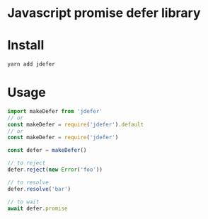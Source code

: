 # Javascript promise defer library

# Install

```bash
yarn add jdefer
```

# Usage

```typescript
import makeDefer from 'jdefer'
// or
const makeDefer = require('jdefer').default
// or
const makeDefer = require('jdefer')

const defer = makeDefer()

// to reject
defer.reject(new Error('foo'))

// to resolve
defer.resolve('bar')

// to wait
await defer.promise
```
